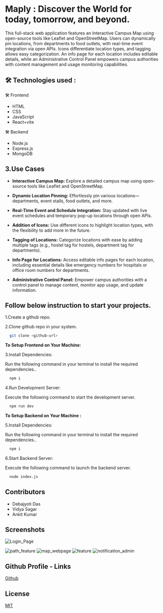 
# Maply : Discover the World for today, tomorrow, and beyond.

This full-stack web application features an Interactive Campus Map using open-source tools like Leaflet and OpenStreetMap. Users can dynamically pin locations, from departments to food outlets, with real-time event integration via open APIs. Icons differentiate location types, and tagging allows easy categorization. An info page for each location includes editable details, while an Administrative Control Panel empowers campus authorities with content management and usage monitoring capabilities.



## 🛠 Technologies used :

🛠 Frontend
- HTML
- CSS
- JavaScript
- React+vite

🛠 Backend
- Node.js
- Express.js
- MongoDB








## 3.Use Cases

- **Interactive Campus Map:** Explore a detailed campus map using open-source tools like Leaflet and OpenStreetMap.

- **Dynamic Location Pinning:** Effortlessly pin various locations—departments, event stalls, food outlets, and more.

- **Real-Time Event and Schedule Integration:** Stay updated with live event schedules and temporary pop-up locations through open APIs.

- **Addition of Icons:** Use different icons to highlight location types, with the flexibility to add more in the future.

- **Tagging of Locations:** Categorize locations with ease by adding multiple tags (e.g., hostel tag for hostels, department tag for departments).

- **Info Page for Locations:** Access editable info pages for each location, including essential details like emergency numbers for hospitals or office room numbers for departments.

- **Administrative Control Panel:** Empower campus authorities with a control panel to manage content, monitor app usage, and update information.







## Follow below instruction to start your projects.

  1.Create a github repo.

  2.Clone github repo in your system.

```bash
  git clone <github-url>
```
 
**To Setup Frontend on Your Machine:** 

3.Install Dependencies:

Run the following command in your terminal to install the required dependencies..

```bash
  npm i
```
4.Run Development Server:

Execute the following command to start the development server.

```bash
  npm run dev
```

**To Setup Backend on Your Machine :** 

 5.Install Dependencies:

Run the following command in your terminal to install the required dependencies..

```bash
  npm i
```

 6.Start Backend Server:

Execute the following command to launch the backend server.

```bash
  node index.js
```

## Contributors 

- Debajyoti Das
- Vidya Sagar
- Ankit Kumar

## Screenshots


![Login_Page](https://github.com/Debajyoti045/Maply/assets/109648585/7b964ad5-2f60-49ad-a27e-2ebcddb93ce6)



![path_feature](https://github.com/Debajyoti045/Maply/assets/109648585/9d235afe-2e5d-4b22-a06b-aa581eeb3966)
![map_webpage](https://github.com/Debajyoti045/Maply/assets/109648585/90d31e39-6633-4ef3-b057-98ca16e3e71c)
![feature](https://github.com/Debajyoti045/Maply/assets/109648585/15fff8f1-0581-41d0-abe2-d98229003586)
![notification_admin](https://github.com/Debajyoti045/Maply/assets/109648585/28969b39-0f4f-40cf-845d-0ae5b857d55c)

## Github Profile - Links

[Github](https://github.com/Debajyoti045/Maply)


## License

[MIT](https://choosealicense.com/licenses/mit/)

